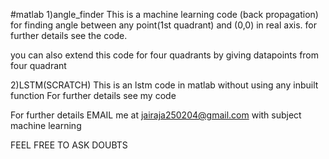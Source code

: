 #matlab
1)angle_finder
This is a machine learning code  (back propagation) for finding angle between any point(1st quadrant) and (0,0) in real axis.
for further details see the code.

you can also extend this code for four quadrants by giving datapoints from four quadrant


2)LSTM(SCRATCH)
This is an lstm code in matlab without using any inbuilt function
For further details see my code




For further details
EMAIL me at 
jairaja250204@gmail.com
with subject machine learning

FEEL FREE TO ASK DOUBTS
